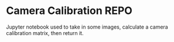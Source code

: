 # Camera Calibration REPO

Jupyter notebook used to take in some images, calculate a camera calibration matrix, then return it.
